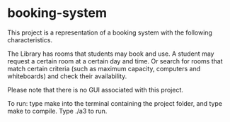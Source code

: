 # booking-system

This project is a representation of a booking system with the following characteristics. 

The Library has rooms that students may book and use. A student may request a certain room at a certain day and time. Or search for rooms that match certain criteria (such as maximum capacity, computers and whiteboards) and check their availability.

Please note that there is no GUI associated with this project. 

To run: type make into the terminal containing the project folder, and type make to compile. Type ./a3 to run.
